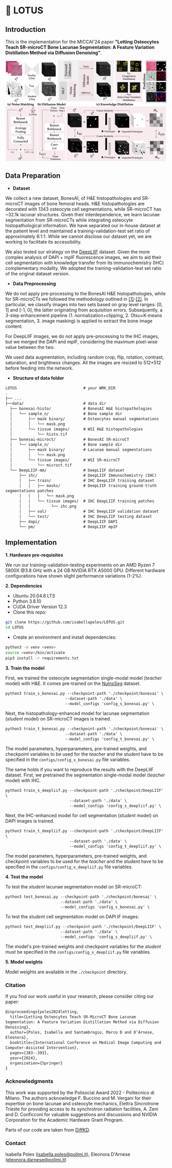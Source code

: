 # 🪷 LOTUS

## Introduction

This is the implementation for the MICCAI'24 paper **"Letting Osteocytes Teach SR-microCT Bone Lacunae Segmentation: A Feature Variation Distillation Method via Diffusion Denoising"**. 

![Image](media/framework.png)

## Data Preparation

- **Dataset**

We collect a new dataset, BonesAI, of H&E histopathologies and SR-microCT images of bone femoral heads. H&E histopathologies are decorated with 1343 osteocyte cell segmentations, while SR-microCT has ~32.1k lacunar structures. Given their interdependence, we learn lacunae segmentation from SR-microCTs while integrating osteocyte histopathological information. We have separated our in-house dataset at the patient level and maintained a training-validation-test set ratio of approximately 8:1:1. While we cannot disclose our dataset yet, we are working to facilitate its accessibility.

We also tested our strategy on the [DeepLIIF](https://zenodo.org/records/4751737#.YKRTS0NKhH4) dataset. Given the more complex analysis of DAPI + mpIF fluorescence images, we aim to aid their cell segmentation with knowledge transfer from its immunochemistry (IHC) complementary modality. We adopted the training-validation-test set ratio of the original dataset version.  
  
- **Data Preprocessing**

We do not apply pre-processing to the BonesAI H&E histopathologies, while for SR-microCTs we followed the methodology outlined in [[1]](https://ieeexplore.ieee.org/abstract/document/10313398?casa_token=2R2EPYzR7VUAAAAA:Sy-QSysA2AXj86PsIkJEXRHiFb7SzXctskTe5BiaBPlXbQpeWhsvxre-GMa2mogWnk2yBsYySw)-[[2]](https://ieeexplore.ieee.org/abstract/document/10341140?casa_token=S1e6AOnA9EgAAAAA:tPj1YdQTnUmw6zYGUBt9fcdW5IIEN7I1Fq7RvFEjhv6_YmBIsGwvH3s_xaeHBOTgVZYoO3ynqg). In particular, we classify images into two sets based on gray level ranges: [0, 1] and [-1, 0], the latter originating from acquisition errors. Subsequently, a 3-step enhancement pipeline (1. normalization+clipping, 2. Otsu+K-means segmentation, 3. image masking) is applied to extract the bone image content. 

For DeepLIIF images, we do not apply pre-processing to the IHC images, but we merged the DAPI and mpIF, considering the maximum pixel-wise value between the two.

We used data augmentation, including random crop, flip, rotation, contrast, saturation, and brightness changes. All the images are resized to 512×512 before feeding into the network.

- **Structure of data folder**

```
LOTUS                             # your WRK_DIR
.
├── ...
├──data/                          # data dir
  ├── bonesai-histo/              # BonesAI H&E histopathologies
  │   └── sample_n/               # Bone sample dir
  │       ├── mask binary/        # Osteocytes manual segmentations
  │       │   └── mask.png
  │       └── tissue images/      # WSI H&E histopathologies
  │           └── histo.tif
  ├── bonesai-microct/            # BonesAI SR-microCT
  │   └── sample_n/               # Bone sample dir
  │       ├── mask binary/        # Lacunae manual segmentations
  │       │   └── mask.png
  │       └── tissue images/      # WSI SR-microCT
  │           └── microct.tif
  └── DeepLIIF-mm/                # DeepLIIF dataset
      ├── ihc/                    # DeepLIIF Immunochemistry (IHC) 
      │   ├── train/              # IHC DeepLIIF training dataset
      │   │   ├── masks/          # DeepLIIF training ground-truth segmentations patches
      │   │   │   └── mask.png
      │   │   └── tissue images/  # IHC DeepLIIF training patches
      │   │         └── ihc.png
      │   ├── val/                # IHC DeepLIIF validation dataset
      │   └── test/               # IHC DeepLIIF testing dataset
      ├── dapi/                   # DeepLIIF DAPI 
      └── pm/                     # DeepLIIF mpIF 
```

## Implementation

**1. Hardware pre-requisites**

We run our training-validation-testing experiments on an AMD Ryzen 7 5800X @3.8 GHz with a 24 GB NVIDIA RTX A5000 GPU. Different hardware configurations have shown slight performance variations (1-2%). 

**2. Dependencies**

- Ubuntu 20.04.6 LTS
- Python 3.8.10
- CUDA Driver Version 12.3
- Clone this repo: 

```bash
git clone https://github.com/isabellapoles/LOTUS.git
cd LOTUS
```
- Create an environment and install dependencies:
```bash
python3 -m venv <venv>
source <venv>/bin/activate
pip3 install -r requirements.txt
```

**3. Train the model**

First, we trained the osteocyte segmentation single-modal model (*teacher* model) with H&E.
It comes pre-trained on the [NuInsSeg](https://www.kaggle.com/datasets/ipateam/nuinsseg) dataset. 
```
python3 train_s_bonesai.py --checkpoint-path './checkpoint/bonesai' \
                          --dataset-path './data' \
                          --model_configs 'config_s_bonesai.py' \
```
Next, the histopathology-enhanced model for lacunae segmentation (*student* model) on SR-microCT images is trained.
```
python3 train_t_bonesai.py --checkpoint-path './checkpoint/bonesai' \
                          --dataset-path './data' \
                          --model_configs 'config_t_bonesai.py' \
```
The model parameters, hyperparameters, pre-trained weights, and checkpoint variables to be used for the *teacher* and the *student* have to be specified in the `configs/config_x_bonesai.py` file variables.     

The same holds if you want to reproduce the results with the DeepLIIF dataset. 
First, we pretrained the segmentation single-modal model (*teacher* model) with IHC.
```
python3 train_s_deepliif.py --checkpoint-path './checkpoint/DeepLIIF' \
                            --dataset-path './data' \
                            --model_configs 'config_s_deepliif.py' \
```
Next, the IHC-enhanced model for cell segmentation (*student* model) on DAPI images is trained.

```
python3 train_t_deepliif.py --checkpoint-path './checkpoint/DeepLIIF' \
                            --dataset-path './data' \
                            --model_configs 'config_t_deepliif.py' \
```
The model parameters, hyperparameters, pre-trained weights, and checkpoint variables to be used for the *teacher* and the *student* have to be specified in the `configs/config_x_deepliif.py` file variables. 

**4. Test the model** 

To test the *student* lacunae segmentation model on SR-microCT: 
```
python3 test_bonesai.py --checkpoint-path './checkpoint/bonesai' \
                        --dataset-path './data' \
                        --model_configs 'config_s_bonesai.py' \
```
To test the *student* cell segmentation model on DAPI IF images: 
```
python3 test_deepliif.py --checkpoint-path './checkpoint/DeepLIIF' \
                        --dataset-path './data' \
                        --model_configs 'config_s_deepliif.py' \
```
The model's pre-trained weights and checkpoint variables for the *student* must be specified in the `configs/config_x_deepliif.py` file variables. 

**5. Model weights** 

Model weights are available in the `./checkpoint` directory. 

### Citation
If you find our work useful in your research, please consider citing our paper:
```
@inproceedings{poles2024letting,
  title={Letting Osteocytes Teach SR-MicroCT Bone Lacunae Segmentation: A Feature Variation Distillation Method via Diffusion Denoising},
  author={Poles, Isabella and Santambrogio, Marco D and D’Arnese, Eleonora},
  booktitle={International Conference on Medical Image Computing and Computer-Assisted Intervention},
  pages={383--393},
  year={2024},
  organization={Springer}
}
```

### Acknowledgments
This work was supported by the Polisocial Award 2022 - Politecnico di Milano.
The authors acknowledge F. Buccino and M. Vergani for their expertise on bone lacunae and osteocyte mechanics, Elettra Sincrotrone Trieste for providing access to its synchrotron radiation facilities, A. Zeni and D. Conficconi for valuable suggestions and discussions and NVIDIA Corporation for the Academic Hardware Grant Program. 

Parts of our code are taken from [DiffKD](https://github.com/hunto/DiffKD).

### Contact
Isabella Poles (isabella.poles@polimi.it), 
Eleonora D'Arnese (eleonora.darnese@polimi.it)